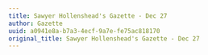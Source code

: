 ```yaml
---
title: Sawyer Hollenshead's Gazette - Dec 27
author: Gazette
uuid: a0941e8a-b7a3-4ecf-9a7e-fe75ac818170
original_title: Sawyer Hollenshead's Gazette - Dec 27
---
```



